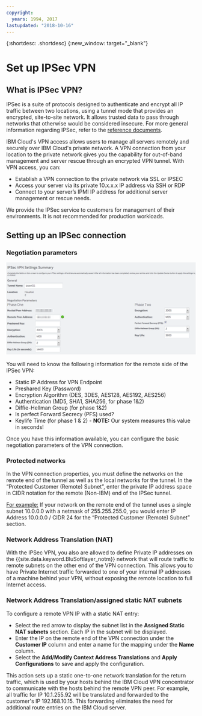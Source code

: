 ```yaml
---
copyright:
  years: 1994, 2017
lastupdated: "2018-10-16"
---
```


{:shortdesc: .shortdesc}
{:new_window: target="_blank"}

# Set up IPSec VPN

## What is IPSec VPN?

IPSec is a suite of protocols designed to authenticate and encrypt all IP traffic between two locations, using a tunnel mode that provides an encrypted, site-to-site network. It allows trusted data to pass through networks that otherwise would be considered insecure.   For more general information regarding IPSec, refer to the [reference documents](external-reference.html).


IBM Cloud's VPN access allows users to manage all servers remotely and securely over IBM Cloud's private network.  A VPN connection from your location to the private network gives you the capability for out-of-band management and server rescue through an encrypted VPN tunnel.  With VPN access, you can:

   * Establish a VPN connection to the private network via SSL or IPSEC
   * Access your server via its private 10.x.x.x IP address via SSH or RDP
   * Connect to your server’s IPMI IP address for additional server management or rescue needs.

We provide the IPSec service to customers for management of their environments. It is not recommended for production workloads.


## Setting up an IPSec connection

### Negotiation parameters
![Negotiation Parameters](images/IPSec_VPN.png)

You will need to know the following information for the remote side of the IPSec VPN:
- Static IP Address for VPN Endpoint
- Preshared Key (Password)
- Encryption Algorithm (DES, 3DES, AES128, AES192, AES256)
- Authentication (MD5, SHA1, SHA256, for phase 1&2)
- Diffie-Hellman Group (for phase 1&2)
- Is perfect Forward Secrecy (PFS) used?
- Keylife Time (for phase 1 & 2) - **NOTE:** Our system measures this value in seconds!

Once you have this information available, you can configure the basic negotiation parameters of the VPN connection.

### Protected networks

In the VPN connection properties, you must define the networks on the remote end of the tunnel as well as the local networks for the tunnel. In the “Protected Customer (Remote) Subnet”, enter the private IP address space in CIDR notation for the remote (Non-IBM) end of the IPSec tunnel.

<span style="text-decoration: underline">For example:</span>  If your network on the remote end of the tunnel uses a single subnet 10.0.0.0 with a netmask of 255.255.255.0, you would enter IP Address 10.0.0.0 / CIDR 24 for the “Protected Customer (Remote) Subnet” section.

### Network Address Translation (NAT)

With the IPSec VPN, you also are allowed to define Private IP addresses on the {{site.data.keyword.BluSoftlayer_notm}} network that will route traffic to remote subnets on the other end of the VPN connection.  This allows you to have Private Internet traffic forwarded to one of your internal IP addresses of a machine behind your VPN, without exposing the remote location to full Internet access.  

### Network Address Translation/assigned static NAT subnets

To configure a remote VPN IP with a static NAT entry: 

 * Select the red arrow to display the subnet list in the **Assigned Static NAT subnets** section. Each IP in the subnet will be displayed.  
 * Enter the IP on the remote end of the VPN connection under the **Customer IP** column and enter a name for the mapping under the **Name** column.  
 * Select the **Add/Modify Context Address Translations** and **Apply Configurations** to save and apply the configuration.
 
This action sets up a static one-to-one network translation for the return traffic, which is used by your hosts behind the IBM Cloud VPN concentrator to communicate with the hosts behind the remote VPN peer. For example, all traffic for IP 10.1.255.92 will be translated and forwarded to the customer's IP 192.168.10.15. This forwarding eliminates the need for additional route entries on the IBM Cloud server.
